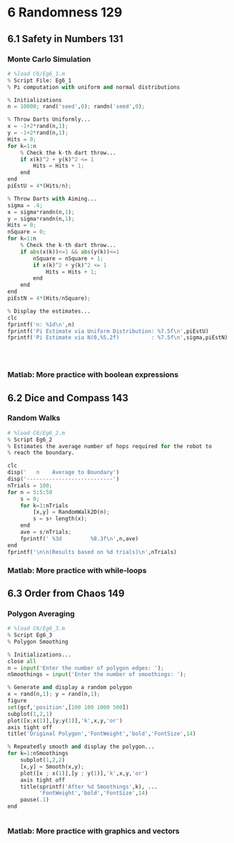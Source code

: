 
# 6 Randomness 129

## 6.1 Safety in Numbers 131

### Monte Carlo Simulation


```python
# %load C6/Eg6_1.m
% Script File: Eg6_1
% Pi computation with uniform and normal distributions

% Initializations
n = 10000; rand('seed',0); randn('seed',0);

% Throw Darts Uniformly...
x = -1+2*rand(n,1);
y = -1+2*rand(n,1);
Hits = 0;
for k=1:n
    % Check the k-th dart throw...
    if x(k)^2 + y(k)^2 <= 1
        Hits = Hits + 1;
    end
end
piEstU = 4*(Hits/n);

% Throw Darts with Aiming...
sigma = .4;
x = sigma*randn(n,1);
y = sigma*randn(n,1);
Hits = 0;
nSquare = 0;
for k=1:n
    % Check the k-th dart throw...
    if abs(x(k))<=1 && abs(y(k))<=1
        nSquare = nSquare + 1;
        if x(k)^2 + y(k)^2 <= 1
            Hits = Hits + 1;
        end
    end
end
piEstN = 4*(Hits/nSquare);

% Display the estimates...
clc
fprintf('n: %1d\n',n)
fprintf('Pi Estimate via Uniform Distribution: %7.5f\n',piEstU)
fprintf('Pi Estimate via N(0,%5.2f)          : %7.5f\n',sigma,piEstN)





```

### Matlab: More practice with boolean expressions

## 6.2 Dice and Compass 143

### Random Walks


```python
# %load C6/Eg6_2.m
% Script Eg6_2
% Estimates the average number of hops required for the robot to
% reach the boundary.

clc
disp('   n    Average to Boundary')
disp('---------------------------')
nTrials = 100;
for n = 5:5:50
    s = 0;
    for k=1:nTrials
        [x,y] = RandomWalk2D(n);
        s = s+ length(x);
    end
    ave = s/nTrials;
    fprintf(' %3d         %8.3f\n',n,ave)
end
fprintf('\n\n(Results based on %d trials)\n',nTrials)
```

### Matlab: More practice with while-loops

## 6.3 Order from Chaos 149

### Polygon Averaging


```python
# %load C6/Eg6_3.m
% Script Eg6_3
% Polygon Smoothing

% Initializations...
close all
n = input('Enter the number of polygon edges: ');
nSmoothings = input('Enter the number of smoothings: ');

% Generate and display a random polygon
x = rand(n,1); y = rand(n,1);
figure
set(gcf,'position',[100 100 1000 500])
subplot(1,2,1)
plot([x;x(1)],[y;y(1)],'k',x,y,'or')
axis tight off
title('Original Polygon','FontWeight','bold','FontSize',14)

% Repeatedly smooth and display the polygon...
for k=1:nSmoothings
    subplot(1,2,2)
    [x,y] = Smooth(x,y);
    plot([x ; x(1)],[y ; y(1)],'k',x,y,'or')
    axis tight off
    title(sprintf('After %d Smoothings',k), ...
          'FontWeight','bold','FontSize',14)
    pause(.1)
end



```

### Matlab: More practice with graphics and vectors


```python

```
